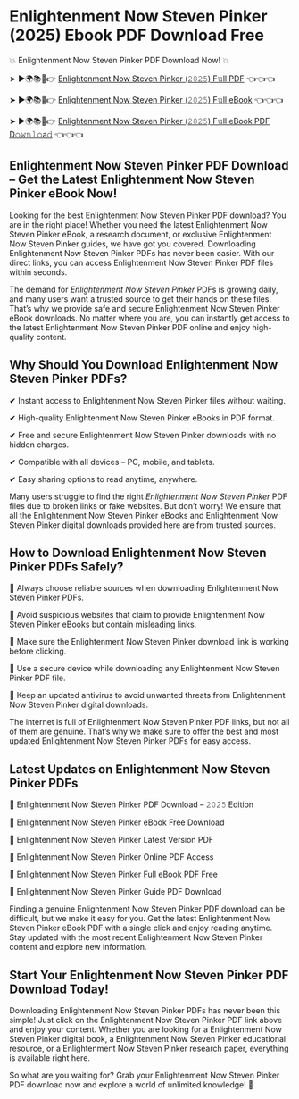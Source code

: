 # Enlightenment Now Steven Pinker (2025) Ebook PDF Download Free

💥 Enlightenment Now Steven Pinker PDF Download Now! 💥

➤ ►🌍📚📱👉 [Enlightenment Now Steven Pinker (𝟸𝟶𝟸𝟻) F𝚞ll PDF](https://getpdf.xyz/enlightenment-now-steven-pinker) 👈👈👈


➤ ►🌍📚📱👉 [Enlightenment Now Steven Pinker (𝟸𝟶𝟸𝟻) F𝚞ll eBook](https://getpdf.xyz/enlightenment-now-steven-pinker) 👈👈👈


➤ ►🌍📚📱👉 [Enlightenment Now Steven Pinker (𝟸𝟶𝟸𝟻) F𝚞ll eBook PDF D𝚘𝚠𝚗𝚕𝚘a𝚍](https://getpdf.xyz/enlightenment-now-steven-pinker) 👈👈👈


## Enlightenment Now Steven Pinker PDF Download – Get the Latest Enlightenment Now Steven Pinker eBook Now!

Looking for the best Enlightenment Now Steven Pinker PDF download? You are in the right place! Whether you need the latest Enlightenment Now Steven Pinker eBook, a research document, or exclusive Enlightenment Now Steven Pinker guides, we have got you covered. Downloading Enlightenment Now Steven Pinker PDFs has never been easier. With our direct links, you can access Enlightenment Now Steven Pinker PDF files within seconds.

The demand for *Enlightenment Now Steven Pinker* PDFs is growing daily, and many users want a trusted source to get their hands on these files. That’s why we provide safe and secure Enlightenment Now Steven Pinker eBook downloads. No matter where you are, you can instantly get access to the latest Enlightenment Now Steven Pinker PDF online and enjoy high-quality content.

## Why Should You Download Enlightenment Now Steven Pinker PDFs?

✔ Instant access to Enlightenment Now Steven Pinker files without waiting.

✔ High-quality Enlightenment Now Steven Pinker eBooks in PDF format.

✔ Free and secure Enlightenment Now Steven Pinker downloads with no hidden charges.

✔ Compatible with all devices – PC, mobile, and tablets.

✔ Easy sharing options to read anytime, anywhere.

Many users struggle to find the right *Enlightenment Now Steven Pinker* PDF files due to broken links or fake websites. But don’t worry! We ensure that all the Enlightenment Now Steven Pinker eBooks and Enlightenment Now Steven Pinker digital downloads provided here are from trusted sources.

## How to Download Enlightenment Now Steven Pinker PDFs Safely?

📌 Always choose reliable sources when downloading Enlightenment Now Steven Pinker PDFs.

📌 Avoid suspicious websites that claim to provide Enlightenment Now Steven Pinker eBooks but contain misleading links.

📌 Make sure the Enlightenment Now Steven Pinker download link is working before clicking.

📌 Use a secure device while downloading any Enlightenment Now Steven Pinker PDF file.

📌 Keep an updated antivirus to avoid unwanted threats from Enlightenment Now Steven Pinker digital downloads.

The internet is full of Enlightenment Now Steven Pinker PDF links, but not all of them are genuine. That’s why we make sure to offer the best and most updated Enlightenment Now Steven Pinker PDFs for easy access.

## Latest Updates on Enlightenment Now Steven Pinker PDFs

🔹 Enlightenment Now Steven Pinker PDF Download – 𝟸𝟶𝟸𝟻 Edition

🔹 Enlightenment Now Steven Pinker eBook Free Download

🔹 Enlightenment Now Steven Pinker Latest Version PDF

🔹 Enlightenment Now Steven Pinker Online PDF Access

🔹 Enlightenment Now Steven Pinker Full eBook PDF Free

🔹 Enlightenment Now Steven Pinker Guide PDF Download

Finding a genuine Enlightenment Now Steven Pinker PDF download can be difficult, but we make it easy for you. Get the latest Enlightenment Now Steven Pinker eBook PDF with a single click and enjoy reading anytime. Stay updated with the most recent Enlightenment Now Steven Pinker content and explore new information.

## Start Your Enlightenment Now Steven Pinker PDF Download Today!

Downloading Enlightenment Now Steven Pinker PDFs has never been this simple! Just click on the Enlightenment Now Steven Pinker PDF link above and enjoy your content. Whether you are looking for a Enlightenment Now Steven Pinker digital book, a Enlightenment Now Steven Pinker educational resource, or a Enlightenment Now Steven Pinker research paper, everything is available right here.

So what are you waiting for? Grab your Enlightenment Now Steven Pinker PDF download now and explore a world of unlimited knowledge! 🚀